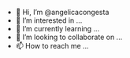 - 👋 Hi, I’m @angelicacongesta
- 👀 I’m interested in ...
- 🌱 I’m currently learning ...
- 💞️ I’m looking to collaborate on ...
- 📫 How to reach me ...

<!---
angelicacongesta/angelicacongesta is a ✨ special ✨ repository because its `README.md` (this file) appears on your GitHub profile.
You can click the Preview link to take a look at your changes.
--->
